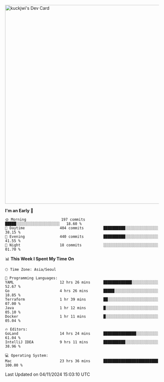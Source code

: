 <a href="https://app.daily.dev/kuckhwancho"><img src="https://api.daily.dev/devcards/v2/efef39c8028947428b3c0b486b9cd9b6.png?r=iz2&type=wide" width="652" alt="kuckjwi's Dev Card"/></a>

<!--START_SECTION:waka-->
**I'm an Early 🐤** 

```text
🌞 Morning                197 commits         █████░░░░░░░░░░░░░░░░░░░░   18.60 % 
🌆 Daytime                404 commits         ██████████░░░░░░░░░░░░░░░   38.15 % 
🌃 Evening                440 commits         ██████████░░░░░░░░░░░░░░░   41.55 % 
🌙 Night                  18 commits          ░░░░░░░░░░░░░░░░░░░░░░░░░   01.70 % 
```


📊 **This Week I Spent My Time On** 

```text
🕑︎ Time Zone: Asia/Seoul

💬 Programming Languages: 
YAML                     12 hrs 26 mins      █████████████░░░░░░░░░░░░   52.67 % 
Go                       4 hrs 26 mins       █████░░░░░░░░░░░░░░░░░░░░   18.85 % 
Terraform                1 hr 39 mins        ██░░░░░░░░░░░░░░░░░░░░░░░   07.00 % 
Java                     1 hr 12 mins        █░░░░░░░░░░░░░░░░░░░░░░░░   05.10 % 
Docker                   1 hr 11 mins        █░░░░░░░░░░░░░░░░░░░░░░░░   05.04 % 

🔥 Editors: 
GoLand                   14 hrs 24 mins      ███████████████░░░░░░░░░░   61.04 % 
IntelliJ IDEA            9 hrs 11 mins       ██████████░░░░░░░░░░░░░░░   38.96 % 

💻 Operating System: 
Mac                      23 hrs 36 mins      █████████████████████████   100.00 % 
```


 Last Updated on 04/11/2024 15:03:10 UTC
<!--END_SECTION:waka-->
